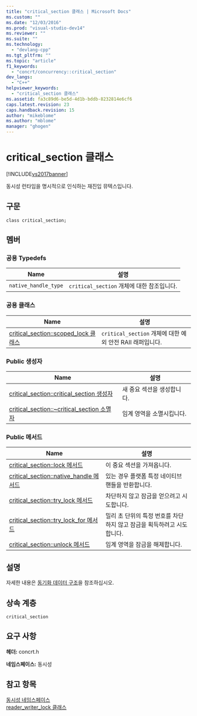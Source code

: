 ```yaml
---
title: "critical_section 클래스 | Microsoft Docs"
ms.custom: ""
ms.date: "12/03/2016"
ms.prod: "visual-studio-dev14"
ms.reviewer: ""
ms.suite: ""
ms.technology: 
  - "devlang-cpp"
ms.tgt_pltfrm: ""
ms.topic: "article"
f1_keywords: 
  - "concrt/concurrency::critical_section"
dev_langs: 
  - "C++"
helpviewer_keywords: 
  - "critical_section 클래스"
ms.assetid: fa3c89d6-be5d-4d1b-bddb-8232814e6cf6
caps.latest.revision: 23
caps.handback.revision: 15
author: "mikeblome"
ms.author: "mblome"
manager: "ghogen"
---
```

# critical_section 클래스
[!INCLUDE[vs2017banner](../../../assembler/inline/includes/vs2017banner.md)]

동시성 런타임을 명시적으로 인식하는 재진입 뮤텍스입니다.  
  
## 구문  
  
```  
class critical_section;  
```  
  
## 멤버  
  
### 공용 Typedefs  
  
|Name|설명|  
|----------|--------|  
|`native_handle_type`|`critical_section` 개체에 대한 참조입니다.|  
  
### 공용 클래스  
  
|Name|설명|  
|----------|--------|  
|[critical\_section::scoped\_lock 클래스](../Topic/critical_section::scoped_lock%20Class.md)|`critical_section` 개체에 대한 예외 안전 RAII 래퍼입니다.|  
  
### Public 생성자  
  
|Name|설명|  
|----------|--------|  
|[critical\_section::critical\_section 생성자](../Topic/critical_section::critical_section%20Constructor.md)|새 중요 섹션을 생성합니다.|  
|[critical\_section::~critical\_section 소멸자](../Topic/critical_section::~critical_section%20Destructor.md)|임계 영역을 소멸시킵니다.|  
  
### Public 메서드  
  
|Name|설명|  
|----------|--------|  
|[critical\_section::lock 메서드](../Topic/critical_section::lock%20Method.md)|이 중요 섹션을 가져옵니다.|  
|[critical\_section::native\_handle 메서드](../Topic/critical_section::native_handle%20Method.md)|있는 경우 플랫폼 특정 네이티브 핸들을 반환합니다.|  
|[critical\_section::try\_lock 메서드](../Topic/critical_section::try_lock%20Method.md)|차단하지 않고 잠금을 얻으려고 시도합니다.|  
|[critical\_section::try\_lock\_for 메서드](../Topic/critical_section::try_lock_for%20Method.md)|밀리 초 단위의 특정 번호를 차단하지 않고 잠금을 획득하려고 시도합니다.|  
|[critical\_section::unlock 메서드](../Topic/critical_section::unlock%20Method.md)|임계 영역을 잠금을 해제합니다.|  
  
## 설명  
 자세한 내용은 [동기화 데이터 구조](../../../parallel/concrt/synchronization-data-structures.md)을 참조하십시오.  
  
## 상속 계층  
 `critical_section`  
  
## 요구 사항  
 **헤더:** concrt.h  
  
 **네임스페이스:** 동시성  
  
## 참고 항목  
 [동시성 네임스페이스](../../../parallel/concrt/reference/concurrency-namespace.md)   
 [reader\_writer\_lock 클래스](../../../parallel/concrt/reference/reader-writer-lock-class.md)